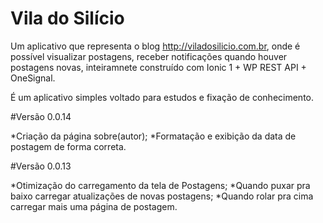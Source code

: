 # Vila do Silício

Um aplicativo que representa o blog http://viladosilicio.com.br, onde é possível visualizar postagens, receber notificações quando houver postagens novas, inteiramnete construído com Ionic 1 + WP REST API + OneSignal. 

É um aplicativo simples voltado para estudos e fixação de conhecimento. 

#Versão 0.0.14

*Criação da página sobre(autor);
*Formatação e exibição da data de postagem de forma correta.

#Versão 0.0.13 

*Otimização do carregamento da tela de Postagens;
*Quando puxar pra baixo carregar atualizações de novas postagens;
*Quando rolar pra cima carregar mais uma página de postagem.


